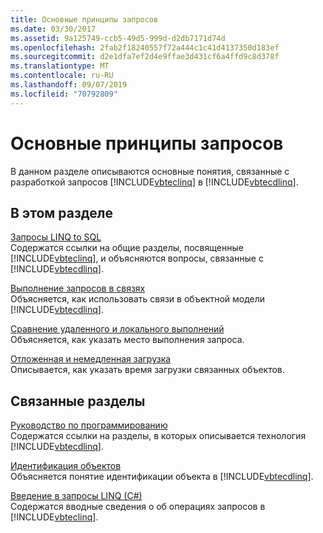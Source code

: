 ```yaml
---
title: Основные принципы запросов
ms.date: 03/30/2017
ms.assetid: 9a125749-ccb5-49d5-999d-d2db7171d74d
ms.openlocfilehash: 2fab2f18240557f72a444c1c41d4137350d183ef
ms.sourcegitcommit: d2e1dfa7ef2d4e9ffae3d431cf6a4ffd9c8d378f
ms.translationtype: MT
ms.contentlocale: ru-RU
ms.lasthandoff: 09/07/2019
ms.locfileid: "70792809"
---
```

# <a name="query-concepts"></a>Основные принципы запросов
В данном разделе описываются основные понятия, связанные с разработкой запросов [!INCLUDE[vbteclinq](../../../../../../includes/vbteclinq-md.md)] в [!INCLUDE[vbtecdlinq](../../../../../../includes/vbtecdlinq-md.md)].  
  
## <a name="in-this-section"></a>В этом разделе  
 [Запросы LINQ to SQL](linq-to-sql-queries.md)  
 Содержатся ссылки на общие разделы, посвященные [!INCLUDE[vbteclinq](../../../../../../includes/vbteclinq-md.md)], и объясняются вопросы, связанные с [!INCLUDE[vbtecdlinq](../../../../../../includes/vbtecdlinq-md.md)].  
  
 [Выполнение запросов в связях](querying-across-relationships.md)  
 Объясняется, как использовать связи в объектной модели [!INCLUDE[vbtecdlinq](../../../../../../includes/vbtecdlinq-md.md)].  
  
 [Сравнение удаленного и локального выполнений](remote-vs-local-execution.md)  
 Объясняется, как указать место выполнения запроса.  
  
 [Отложенная и немедленная загрузка](deferred-versus-immediate-loading.md)  
 Описывается, как указать время загрузки связанных объектов.  
  
## <a name="related-sections"></a>Связанные разделы  
 [Руководство по программированию](programming-guide.md)  
 Содержатся ссылки на разделы, в которых описывается технология [!INCLUDE[vbtecdlinq](../../../../../../includes/vbtecdlinq-md.md)].  
  
 [Идентификация объектов](object-identity.md)  
 Объясняется понятие идентификации объекта в [!INCLUDE[vbtecdlinq](../../../../../../includes/vbtecdlinq-md.md)].  
  
 [Введение в запросы LINQ (C#)](../../../../../csharp/programming-guide/concepts/linq/introduction-to-linq-queries.md)  
 Содержатся вводные сведения о об операциях запросов в [!INCLUDE[vbteclinq](../../../../../../includes/vbteclinq-md.md)].
